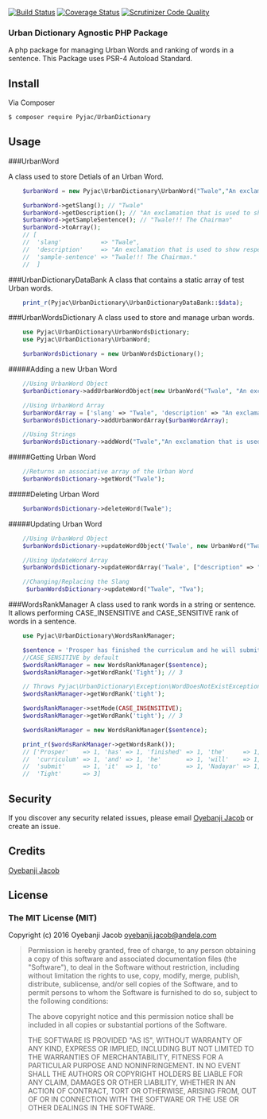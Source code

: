 [![Build Status](https://travis-ci.org/andela-joyebanji/UrbanDictionary.svg?branch=develop)](https://travis-ci.org/andela-joyebanji/UrbanDictionary) 
[![Coverage Status](https://coveralls.io/repos/github/andela-joyebanji/UrbanDictionary/badge.svg?branch=develop)](https://coveralls.io/github/andela-joyebanji/UrbanDictionary?branch=develop)
[![Scrutinizer Code Quality](https://scrutinizer-ci.com/g/andela-joyebanji/UrbanDictionary/badges/quality-score.png?b=develop)](https://scrutinizer-ci.com/g/andela-joyebanji/UrbanDictionary/?branch=develop)


###  Urban Dictionary Agnostic PHP Package

A php package for managing Urban Words and ranking of words in a sentence.
This Package uses PSR-4 Autoload Standard.

## Install

Via Composer

``` bash
$ composer require Pyjac/UrbanDictionary
```

## Usage

###UrbanWord

A class used to store Detials of an Urban Word.
```php
    $urbanWord = new Pyjac\UrbanDictionary\UrbanWord("Twale","An exclamation that is used to show respect to another person", "Twale!!! The Chairman");

	$urbanWord->getSlang(); // "Twale"
	$urbanWord->getDescription(); // "An exclamation that is used to show respect to another person"
	$urbanWord->getSampleSentence(); // "Twale!!! The Chairman"
	$urbanWord->toArray(); 
	// [
	//	'slang'           => "Twale",
	//	'description'     => "An exclamation that is used to show respect to another person.",
	//	'sample-sentence' => "Twale!!! The Chairman."
	//	]
```

###UrbanDictionaryDataBank
A class that contains a static array of test Urban words.
```php
	print_r(Pyjac\UrbanDictionary\UrbanDictionaryDataBank::$data);
```
###UrbanWordsDictionary
A class used to store and manage urban words.
```php
	use Pyjac\UrbanDictionary\UrbanWordsDictionary;
	use Pyjac\UrbanDictionary\UrbanWord;

	$urbanWordsDictionary = new UrbanWordsDictionary();
```

#####Adding a new Urban Word
```php
	//Using UrbanWord Object
    $urbanDictionary->addUrbanWordObject(new UrbanWord("Twale", "An exclamation that is used to show respect to another person", "Twale!!! The Chairman."));

    //Using UrbanWord Array
    $urbanWordArray = ['slang' => "Twale", 'description' => "An exclamation that is used to show respect to another person", 'sample‐sentence' => "Twale!!! The Chairman."];
    $urbanWordsDictionary->addUrbanWordArray($urbanWordArray);

    //Using Strings
    $urbanWordsDictionary->addWord("Twale","An exclamation that is used to show respect to another person","Twale!!! The Chairman.");

```
#####Getting Urban Word
```php
	//Returns an associative array of the Urban Word
	$urbanWordsDictionary->getWord("Twale");
```
#####Deleting Urban Word
```php
	$urbanWordsDictionary->deleteWord(Twale");
```

#####Updating Urban Word
```php
	//Using UrbanWord Object
	$urbanWordsDictionary->updateWordObject('Twale', new UrbanWord("Twale", "Used to show respect to another person", "Twale!!! Mr Chairman sir."));

	//Using UpdateWord Array
	$urbanWordsDictionary->updateWordArray('Twale', ["description" => "Used to show respect to another person", 'sample‐sentence' => "Twale!!! Mr Chairman sir."]);

	//Changing/Replacing the Slang
	 $urbanWordsDictionary->updateWord("Twale", "Twa");
```

###WordsRankManager
A class used to rank words in a string or sentence.
It allows performing CASE_INSENSITIVE and CASE_SENSITIVE rank of words in a sentence.

```php
	use Pyjac\UrbanDictionary\WordsRankManager;

	$sentence = 'Prosper has finished the curriculum and he will submit it to Nadayar. Tight Tight Tight';
	//CASE_SENSITIVE by default
    $wordsRankManager = new WordsRankManager($sentence);
    $wordsRankManager->getWordRank('Tight'); // 3

    // Throws Pyjac\UrbanDictionary\Exception\WordDoesNotExistException
    $wordsRankManager->getWordRank('tight');  

    $wordsRankManager->setMode(CASE_INSENSITIVE);
    $wordsRankManager->getWordRank('tight'); // 3

    $wordsRankManager = new WordsRankManager($sentence);

    print_r($wordsRankManager->getWordsRank());
    // ['Prosper'    => 1, 'has' => 1, 'finished' => 1, 'the'     => 1, 
    //  'curriculum' => 1, 'and' => 1, 'he'       => 1, 'will'    => 1, 
    //  'submit'     => 1, 'it'  => 1, 'to'       => 1, 'Nadayar' => 1, 
    //  'Tight'      => 3]

```

## Security

If you discover any security related issues, please email [Oyebanji Jacob](oyebanji.jacob@andela.com) or create an issue.

## Credits

[Oyebanji Jacob](https://github.com/andela-joyebanji)

## License

### The MIT License (MIT)

Copyright (c) 2016 Oyebanji Jacob <oyebanji.jacob@andela.com>

> Permission is hereby granted, free of charge, to any person obtaining a copy
> of this software and associated documentation files (the "Software"), to deal
> in the Software without restriction, including without limitation the rights
> to use, copy, modify, merge, publish, distribute, sublicense, and/or sell
> copies of the Software, and to permit persons to whom the Software is
> furnished to do so, subject to the following conditions:
>
> The above copyright notice and this permission notice shall be included in
> all copies or substantial portions of the Software.
>
> THE SOFTWARE IS PROVIDED "AS IS", WITHOUT WARRANTY OF ANY KIND, EXPRESS OR
> IMPLIED, INCLUDING BUT NOT LIMITED TO THE WARRANTIES OF MERCHANTABILITY,
> FITNESS FOR A PARTICULAR PURPOSE AND NONINFRINGEMENT. IN NO EVENT SHALL THE
> AUTHORS OR COPYRIGHT HOLDERS BE LIABLE FOR ANY CLAIM, DAMAGES OR OTHER
> LIABILITY, WHETHER IN AN ACTION OF CONTRACT, TORT OR OTHERWISE, ARISING FROM,
> OUT OF OR IN CONNECTION WITH THE SOFTWARE OR THE USE OR OTHER DEALINGS IN
> THE SOFTWARE.